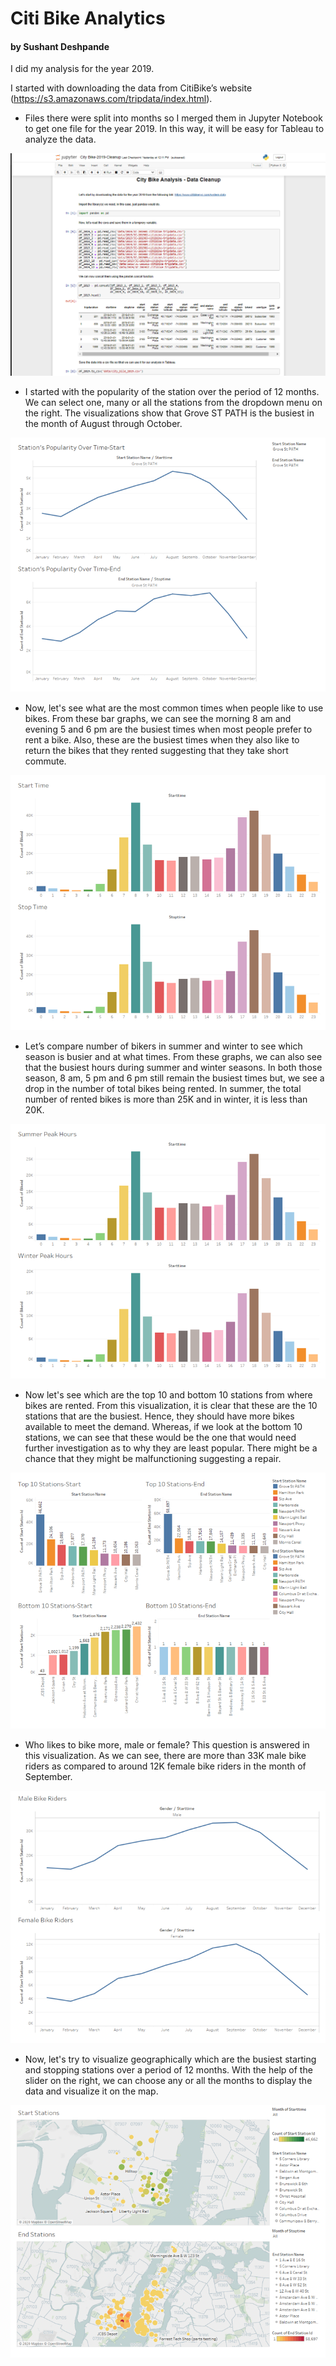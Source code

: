 # Citi Bike Analytics
#### by Sushant Deshpande

I did my analysis for the year 2019.

I started with downloading the data from CitiBike’s website (https://s3.amazonaws.com/tripdata/index.html).

* Files there were split into months so I merged them in Jupyter Notebook to get one file for the year 2019. In this way, it will be easy for Tableau to analyze the data.

![cleanup](Images/cleanup.png)

* I started with the popularity of the station over the period of 12 months. We can select one, many or all the stations from the dropdown menu on the right. The visualizations show that Grove ST PATH is the busiest in the month of August through October.

![Picture1](Images/Picture1.png)

* Now, let's see what are the most common times when people like to use bikes. From these bar graphs, we can see the morning 8 am and evening 5 and 6 pm are the busiest times when most people prefer to rent a bike. Also, these are the busiest times when they also like to return the bikes that they rented suggesting that they take short commute.

![Picture2](Images/Picture2.png)

* Let’s compare number of bikers in summer and winter to see which season is busier and at what times. From these graphs, we can also see that the busiest hours during summer and winter seasons. In both those season, 8 am, 5 pm and 6 pm still remain the busiest times but, we see a drop in the number of total bikes being rented. In summer, the total number of rented bikes is more than 25K and in winter, it is less than 20K.

![Picture3](Images/Picture3.png)

* Now let's see which are the top 10 and bottom 10 stations from where bikes are rented. From this visualization, it is clear that these are the 10 stations that are the busiest. Hence, they should have more bikes available to meet the demand. Whereas, if we look at the bottom 10 stations, we can see that these would be the one that would need further investigation as to why they are least popular. There might be a chance that they might be malfunctioning suggesting a repair.

![Picture4](Images/Picture4.png)

* Who likes to bike more, male or female? This question is answered in this visualization. As we can see, there are more than 33K male bike riders as compared to around 12K female bike riders in the month of September.

![Picture5](Images/Picture5.png)

* Now, let's try to visualize geographically which are the busiest starting and stopping stations over a period of 12 months. With the help of the slider on the right, we can choose any or all the months to display the data and visualize it on the map.

![Picture6](Images/Picture6.png)
